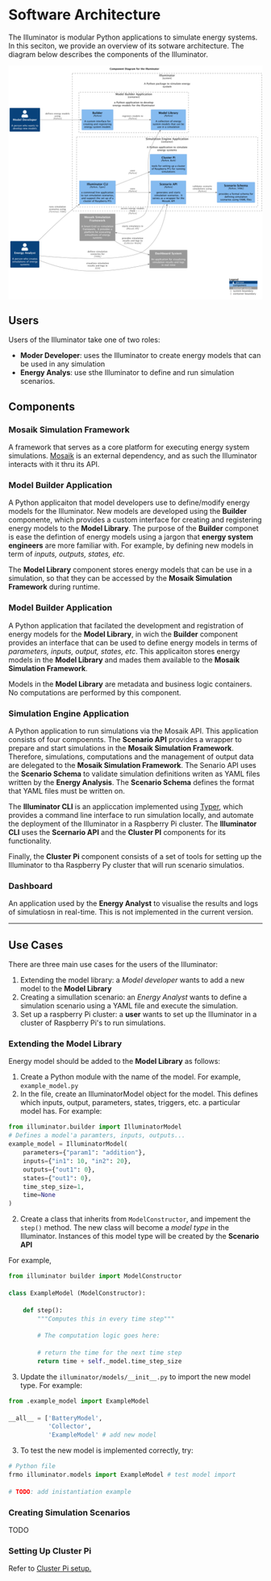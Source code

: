 # Software Architecture

The Illuminator is modular Python applications to simulate energy systems. In this seciton, we provide an overview of its sotware architecture. The diagram below describes the components of the Illuminator. 

<div align="center">
    <img align="center" src="../_static/img/components.png" width="800">
</div>


## Users
Users of the Illuminator take one of two roles:

* **Moder Developer**: uses the Illuminator to create energy models that can be used in any simulation
* **Energy Analys**: use sthe Illuminator to define and run simulation scenarios.

<!-- ## Containers
Containers represent applications that are separately runnable/deployable units of software. Below, we refer to containers as 'applicaitons' -->

## Components

### Mosaik Simulation Framework

A framework that serves as a core platform for executing energy system simulations. [Mosaik](https://mosaik.readthedocs.io/en/latest/index.html) is an external dependency, and as such the Illuminator interacts with it thru its API.

### Model Builder Application

A Python applicaiton that model developers use to define/modify  energy models for the Illuminator. New models are developed using the **Builder** componente, which provides a custom interface for creating and registering energy models to the **Model Library**. The purpose of the **Builder** componet is ease the defintion of energy models using a jargon that **energy system engineers** are more familiar with. For example, by defining new models in term of *inputs, outputs, states, etc.*

The **Model Library** component stores energy models that can be use in a simulation, so that they can be accessed by the **Mosaik Simulation Framework** during runtime.

### Model Builder Application

A Python application that facilated the development and registration of energy models for the **Model Library**, in wich the **Builder** component provides an interface that can be used to define energy models in terms of *parameters, inputs, output, states, etc*. This applicaiton stores energy models in the **Model Library** and mades them available to the **Mosaik Simulation Framework**. 

Models in the **Model Library** are metadata and business logic containers. No computations are performed by this component.

### Simulation Engine Application

A Python application to run simulations via the Mosaik API. This application consists of four compoennts. The **Scenario API** provides a wrapper to prepare and start simulations in the **Mosaik Simulation Framework**. Therefore, simulations, computations  and the management of output data are delegated to the **Mosaik Simulation Framework**.
The Senario API uses the **Scenario Schema** to validate simulation definitions writen as YAML files written by the **Energy Analysis**. The **Scenario Schema** defines the format that YAML files must be written on. 

The **Illuminator CLI** is an appliccation implemented using [Typer](https://typer.tiangolo.com/), which provides a command line interface to run simulation locally, and automate the deployment of the Illuminator in a Raspberry Pi cluster. The **Illuminator CLI** uses the **Scernario API** and the **Cluster PI** components for its functionality. 

Finally, the **Cluster Pi** component consists of a set of tools for setting up the Illuminator to tha Raspberry Py cluster that will run scenario simulatios. 

### Dashboard

An application used by the **Energy Analyst** to visualise the results and logs of simulatiosn in real-time. This is not implemented in the current version.

-----
## Use Cases

There are three main use cases for the users of the Illuminator:

1.  Extending the model library: a *Model developer* wants to add a new model to the  **Model Library**
2.  Creating a simullation scenario: an *Energy Analyst* wants to define a simulation scenario using a YAML file and execute the simulation.
3.  Set up a raspberry Pi cluster: a **user** wants to set up the Illuminator in a cluster of Raspberry Pi's to run simulations.

### Extending the Model Library

Energy model should be added to the **Model Library** as follows:

1. Create a Python module with the name of the model. For example, `example_model.py`
1. In the file, create an IlluminatorModel object for the model. This defines which inputs, output, parameters, states, triggers, etc. a particular model has.  For example:

```Python
from illuminator.builder import IlluminatorModel
# Defines a model'a paramters, inputs, outputs...
example_model = IlluminatorModel(
    parameters={"param1": "addition"},
    inputs={"in1": 10, "in2": 20},
    outputs={"out1": 0},
    states={"out1": 0},
    time_step_size=1,
    time=None
)
```

2.  Create a class that inherits from `ModelConstructor`, and impement the `step()` method. The new class will become a *model type* in the Illuminator. Instances of this model type will be created by the **Scenario API**

For example,

```python
from illuminator builder import ModelConstructor

class ExampleModel (ModelConstructor):

    def step():
        """Computes this in every time step"""

        # The computation logic goes here:

        # return the time for the next time step
        return time + self._model.time_step_size
```

3. Update the `illuminator/models/__init__.py` to import the new  model type. For example:

```python
from .example_model import ExampleModel

__all__ = ['BatteryModel', 
           'Collector', 
           'ExampleModel' # add new model
```

3. To test the new model is implemented correctly, try:

```python
# Python file
frmo illuminator.models import ExampleModel # test model import

# TODO: add inistantiation example
```

### Creating Simulation Scenarios

TODO

### Setting Up Cluster Pi

Refer to [Cluster Pi setup.](../cluster-setup.md)



